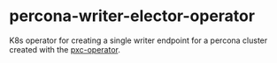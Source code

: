 # percona-writer-elector-operator
K8s operator for creating a single writer endpoint for a percona cluster created with the [pxc-operator](https://www.percona.com/doc/kubernetes-operator-for-pxc/index.html).